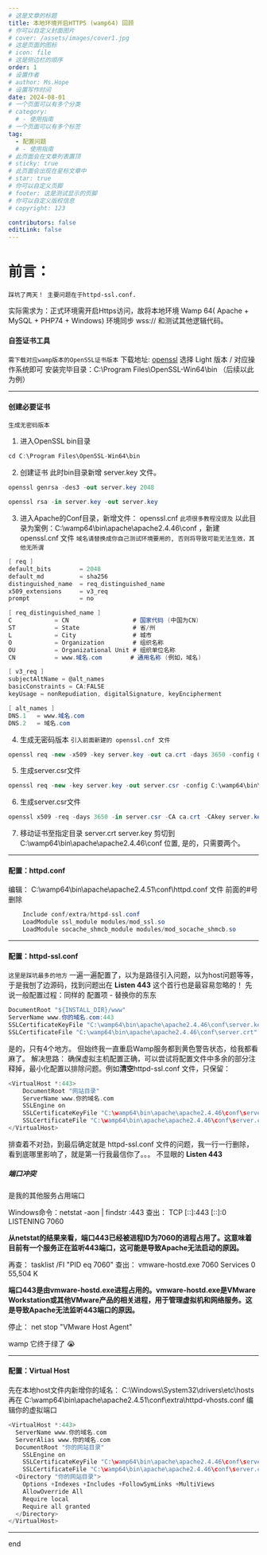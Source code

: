 ```yaml
---
# 这是文章的标题
title: 本地环境开启HTTPS (wamp64) 回顾
# 你可以自定义封面图片
# cover: /assets/images/cover1.jpg
# 这是页面的图标
# icon: file
# 这是侧边栏的顺序
order: 1
# 设置作者
# author: Ms.Hope
# 设置写作时间
date: 2024-08-01
# 一个页面可以有多个分类
# category:
  # - 使用指南
# 一个页面可以有多个标签
tag:
  - 配置问题
  # - 使用指南
# 此页面会在文章列表置顶
# sticky: true
# 此页面会出现在星标文章中
# star: true
# 你可以自定义页脚
# footer: 这是测试显示的页脚
# 你可以自定义版权信息
# copyright: 123

contributors: false
editLink: false
---
```

<!-- more -->

# 前言：

`踩坑了两天！ 主要问题在于httpd-ssl.conf.`

实际需求为：正式环境需开启Https访问，故将本地环境 Wamp 64( Apache + MySQL + PHP74 + Windows)  环境同步 wss:// 和测试其他逻辑代码。
#### 自签证书工具
 `需下载对应wamp版本的OpenSSL证书版本`
 下载地址:  [openssl](https://slproweb.com/products/Win32OpenSSL.html)
 选择 Light 版本 / 对应操作系统即可
 安装完毕目录：C:\Program Files\OpenSSL-Win64\bin （后续以此为例）
___
#### 创建必要证书
`生成无密码版本`

 1. 进入OpenSSL bin目录

```csharp
cd C:\Program Files\OpenSSL-Win64\bin
```
 2. 创建证书
		此时bin目录新增 server.key 文件。
```csharp
openssl genrsa -des3 -out server.key 2048
```
```csharp
openssl rsa -in server.key -out server.key
```
3. 进入Apache的Conf目录，新增文件： openssl.cnf
`此项很多教程没提及`
以此目录为案例：C:\wamp64\bin\apache\apache2.4.46\conf ，新建 openssl.cnf 文件
`域名请替换成你自己测试环境要用的, 否则将导致可能无法生效，其他无所谓`
```csharp
[ req ]
default_bits        = 2048
default_md          = sha256
distinguished_name  = req_distinguished_name
x509_extensions     = v3_req
prompt              = no

[ req_distinguished_name ]
C            = CN                  # 国家代码 (中国为CN)
ST           = State               # 省/州
L            = City                # 城市
O            = Organization        # 组织名称
OU           = Organizational Unit # 组织单位名称
CN           = www.域名.com        # 通用名称 (例如，域名)

[ v3_req ]
subjectAltName = @alt_names
basicConstraints = CA:FALSE
keyUsage = nonRepudiation, digitalSignature, keyEncipherment

[ alt_names ]
DNS.1   = www.域名.com
DNS.2   = 域名.com

```
4. 生成无密码版本
`引入前面新建的 openssl.cnf 文件`

```csharp
openssl req -new -x509 -key server.key -out ca.crt -days 3650 -config C:\wamp64\bin\apache\apache2.4.46\conf\openssl.cnf
```
5. 生成server.csr文件

```csharp
openssl req -new -key server.key -out server.csr -config C:\wamp64\bin\apache\apache2.4.46\conf\openssl.cnf
```
6. 生成server.csr文件

```csharp
openssl x509 -req -days 3650 -in server.csr -CA ca.crt -CAkey server.key -CAcreateserial -out server.crt
```
7. 移动证书至指定目录
	server.crt
	server.key 
	剪切到C:\wamp64\bin\apache\apache2.4.46\conf 位置,
	是的，只需要两个。
___

#### 配置：httpd.conf

编辑： C:\wamp64\bin\apache\apache2.4.51\conf\httpd.conf 文件
前面的#号删除
```csharp
	Include conf/extra/httpd-ssl.conf 
	LoadModule ssl_module modules/mod_ssl.so
	LoadModule socache_shmcb_module modules/mod_socache_shmcb.so
```

---
#### 配置：httpd-ssl.conf
`这里是踩坑最多的地方`
一遍一遍配置了，以为是路径引入问题，以为host问题等等，于是我刨了边源码，找到问题出在 **Listen 443** 这个首行也是最容易忽略的！
先说一般配置过程：同样的 配置项 - 替换你的东东
```csharp
DocumentRoot "${INSTALL_DIR}/www"
ServerName www.你的域名.com:443
SSLCertificateKeyFile "C:\wamp64\bin\apache\apache2.4.46\conf\server.key"
SSLCertificateFile "C:\wamp64\bin\apache\apache2.4.46\conf\server.crt"
```
是的，只有4个地方。
但始终我一直重启Wamp服务都到黄色警告状态，给我都看麻了。
解决思路：
  确保虚拟主机配置正确，可以尝试将配置文件中多余的部分注释掉，最小化配置以排除问题。例如**清空**httpd-ssl.conf 文件，只保留：
  
```c
<VirtualHost *:443>
    DocumentRoot "网站目录"
    ServerName www.你的域名.com
    SSLEngine on
	SSLCertificateKeyFile "C:\wamp64\bin\apache\apache2.4.46\conf\server.key"
	SSLCertificateFile "C:\wamp64\bin\apache\apache2.4.46\conf\server.crt"
</VirtualHost>
```
排查着不对劲，到最后确定就是 httpd-ssl.conf 文件的问题，我一行一行删除，看到底哪里影响了，就是第一行我最信你了。。。 不显眼的 **Listen 443** 

##### 端口冲突
是我的其他服务占用端口

Windows命令：netstat -aon | findstr :443
查出：  TCP    [::]:443               [::]:0                 LISTENING       7060

**从netstat的结果来看，端口443已经被进程ID为7060的进程占用了。这意味着目前有一个服务正在监听443端口，这可能是导致Apache无法启动的原因。**

再查： tasklist /FI "PID eq 7060"
查出： vmware-hostd.exe              7060 Services                   0     55,504 K

**端口443是由vmware-hostd.exe进程占用的。vmware-hostd.exe是VMware Workstation或其他VMware产品的相关进程，用于管理虚拟机和网络服务。这是导致Apache无法监听443端口的原因。**

停止： net stop "VMware Host Agent"

wamp 它终于绿了 😭

---

#### 配置：Virtual Host

先在本地host文件内新增你的域名： C:\Windows\System32\drivers\etc\hosts
再在 C:\wamp64\bin\apache\apache2.4.51\conf\extra\httpd-vhosts.conf 编辑你的虚拟端口

```c
<VirtualHost *:443>
  ServerName www.你的域名.com
  ServerAlias www.你的域名.com
  DocumentRoot "你的网站目录"
	SSLEngine on
	SSLCertificateKeyFile "C:\wamp64\bin\apache\apache2.4.46\conf\server.key"
	SSLCertificateFile "C:\wamp64\bin\apache\apache2.4.46\conf\server.crt"
  <Directory "你的网站目录">
    Options +Indexes +Includes +FollowSymLinks +MultiViews
    AllowOverride All
    Require local
	Require all granted
  </Directory>
</VirtualHost>
```

---

end